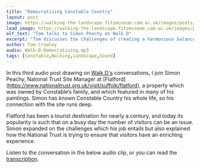 ```yaml
---
title: "Democratising Constable Country"
layout: post
image: https://walking-the-landscape.fitzmuseum.cam.ac.uk/images/posts/Democratising-Crop-Preview.jpg
lead_image: https://walking-the-landscape.fitzmuseum.cam.ac.uk/images/posts/Democratising-Crop.jpg
alt_text: "Tom talks to Simon Peachy on Walk D"
excerpt: "Tom discusses the challenges of creating a harmonious balance at such a popular destination with the National Trust’s Site Manager at Flatford, Simon Peachy."
author: Tom Crowley
audio: Walk-D-Democratising.mp3
tags: [Constable,Walking,Landscape,Sound]
---
```

In this third audio post drawing on [Walk D's]({{site.url}}/walks/Walk-D/) conversations, I join Simon Peachy, National Trust Site Manager at [Flatford] (https://www.nationaltrust.org.uk/visit/suffolk/flatford), a property which was owned by Constable’s family, and which featured in many of his paintings. Simon has known Constable Country his whole life, so his connection with the site runs deep. 

Flatford has been a tourist destination for nearly a century, and today its popularity is such that on a busy day the number of visitors can be an issue. Simon expanded on the challenges which his job entails but also explained how the National Trust is trying to ensure that visitors have an enriching experience. 

Listen to the conversation in the below audio clip, or you can read the [transcription]({{site.url}}/audio/Walk-D-Democratising.pdf).




